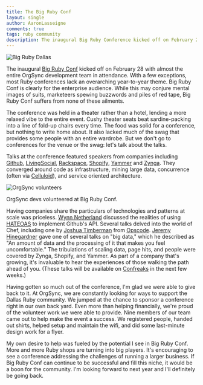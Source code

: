 ```yaml
---
title: The Big Ruby Conf
layout: single
author: AaronLasseigne
comments: true
tags: ruby community
description: The inaugural Big Ruby Conference kicked off on February 28 with almost the entire OrgSync development team in attendance. With a few exceptions, most Ruby conferences lack an overarching year-to-year theme. Big Ruby Conf is clearly for the enterprise audience. While this may conjure mental images of suits, marketeers spewing buzzwords and piles of red tape, Big Ruby Conf suffers from none of these ailments.
---
```

![Big Ruby Dallas](http://cl.ly/image/1B1L183B1O3V/Screen%20Shot%202014-04-05%20at%207.59.38%20PM.png)

The inaugural [Big Ruby Conf](http://www.bigrubyconf.com) kicked off on February 28 with almost the entire OrgSync development team in attendance. With a few exceptions, most Ruby conferences lack an overarching year-to-year theme. Big Ruby Conf is clearly for the enterprise audience. While this may conjure mental images of suits, marketeers spewing buzzwords and piles of red tape, Big Ruby Conf suffers from none of these ailments.

The conference was held in a theater rather than a hotel, lending a more relaxed vibe to the entire event. Cushy theater seats beat sardine-packing into a line of fold-up chairs every time. The food was solid for a conference, but nothing to write home about. It also lacked much of the swag that provides some people with an entire wardrobe. But we don't go to conferences for the venue or the swag: let's talk about the talks.

Talks at the conference featured speakers from companies including [Github](https://github.com), [LivingSocial](http://www.livingsocial.com), [Rackspace](http://www.rackspace.com), [Shopify](http://www.shopify.com), [Yammer](https://www.yammer.com) and [Zynga](http://zynga.com). They converged around code as infrastructure, mining large data, concurrence (often via [Celluloid](http://celluloid.io)), and service oriented architecture.

![OrgSync volunteers](http://cl.ly/image/0e1g1l040K2I/Screen%20Shot%202014-04-05%20at%208.00.12%20PM.png)

OrgSync devs volunteered at Big Ruby Conf.

Having companies share the particulars of technologies and patterns at scale was priceless. [Wynn Netherland](https://github.com/pengwynn) discussed the realities of using [HATEOAS](http://en.wikipedia.org/wiki/HATEOAS) to implement Github's API. Several talks delved into the world of Chef, including one by [Joshua Timberman](https://github.com/jtimberman) from [Opscode](http://www.opscode.com). [Jeremy Hinegardner](https://github.com/copiousfreetime) gave one of several talks on "big data," which he described as "An amount of data and the processing of it that makes you feel uncomfortable." The tribulations of scaling data, page hits, and people were covered by Zynga, Shopify, and Yammer. As part of a company that's growing, it's invaluable to hear the experiences of those walking the path ahead of you. (These talks will be available on [Confreaks](http://www.confreaks.com/events/bigruby2013) in the next few weeks.)

Having gotten so much out of the conference, I'm glad we were able to give back to it. At OrgSync, we are constantly looking for ways to support the Dallas Ruby community. We jumped at the chance to sponsor a conference right in our own back yard. Even more than helping financially, we're proud of the volunteer work we were able to provide. Nine members of our team came out to help make the event a success. We registered people, handed out shirts, helped setup and maintain the wifi, and did some last-minute design work for a flyer.

My own desire to help was fueled by the potential I see in Big Ruby Conf. More and more Ruby shops are turning into big players. It's encouraging to see a conference addressing the challenges of running a larger business. If Big Ruby Conf can continue to be successful and fill this niche, it would be a boon for the community. I'm looking forward to next year and I'll definitely be going back.
